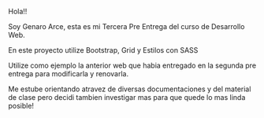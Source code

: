 Hola!!

Soy Genaro Arce, esta es mi Tercera Pre Entrega del curso de Desarrollo Web.

En este proyecto utilize Bootstrap, Grid y Estilos con SASS

Utilize como ejemplo la anterior web que habia entregado en la segunda pre entrega para modificarla y renovarla.

Me estube orientando atravez de diversas documentaciones y del material de clase pero decidi tambien investigar mas para que quede lo mas linda posible!